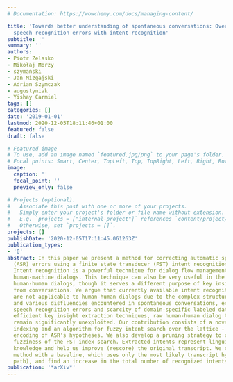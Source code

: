 ```yaml
---
# Documentation: https://wowchemy.com/docs/managing-content/

title: 'Towards better understanding of spontaneous conversations: Overcoming automatic
  speech recognition errors with intent recognition'
subtitle: ''
summary: ''
authors:
- Piotr Zelasko
- Mikołaj Morzy
- szymański
- Jan Mizgajski
- Adrian Szymczak
- augustyniak
- Yishay Carmiel
tags: []
categories: []
date: '2019-01-01'
lastmod: 2020-12-05T18:11:46+01:00
featured: false
draft: false

# Featured image
# To use, add an image named `featured.jpg/png` to your page's folder.
# Focal points: Smart, Center, TopLeft, Top, TopRight, Left, Right, BottomLeft, Bottom, BottomRight.
image:
  caption: ''
  focal_point: ''
  preview_only: false

# Projects (optional).
#   Associate this post with one or more of your projects.
#   Simply enter your project's folder or file name without extension.
#   E.g. `projects = ["internal-project"]` references `content/project/deep-learning/index.md`.
#   Otherwise, set `projects = []`.
projects: []
publishDate: '2020-12-05T17:11:45.061263Z'
publication_types:
- '0'
abstract: In this paper we present a method for correcting automatic speech recognition
  (ASR) errors using a finite state transducer (FST) intent recognition framework.
  Intent recognition is a powerful technique for dialog flow management in turn-oriented,
  human-machine dialogs. This technique can also be very useful in the context of
  human-human dialogs, though it serves a different purpose of key insight extraction
  from conversations. We argue that currently available intent recognition techniques
  are not applicable to human-human dialogs due to the complex structure of turn-taking
  and various disfluencies encountered in spontaneous conversations, exacerbated by
  speech recognition errors and scarcity of domain-specific labeled data. Without
  efficient key insight extraction techniques, raw human-human dialog transcripts
  remain significantly unexploited. Our contribution consists of a novel FST for intent
  indexing and an algorithm for fuzzy intent search over the lattice - a compact graph
  encoding of ASR's hypotheses. We also develop a pruning strategy to constrain the
  fuzziness of the FST index search. Extracted intents represent linguistic domain
  knowledge and help us improve (rescore) the original transcript. We compare our
  method with a baseline, which uses only the most likely transcript hypothesis (best
  path), and find an increase in the total number of recognized intents by 25.1%.
publication: '*arXiv*'
---
```

